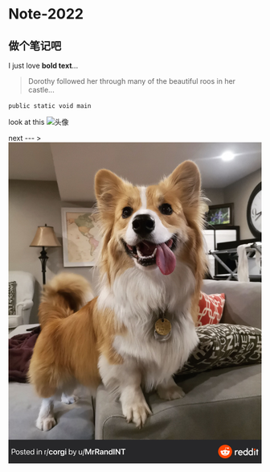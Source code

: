 # Note-2022

## 做个笔记吧

I just love **bold text**...

> Dorothy followed her through many of the beautiful roos in her castle...


``public static void main``


look at this ![头像](https://avatars.githubusercontent.com/u/8615343?v=4)


next --- >  ![一只柯基](/pic/20221002_083142064_iOS.jpg)


